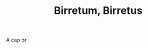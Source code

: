 ---
title: Birretum, Birretus
letter: B
permalink: "/definitions/birretum-birretus.html"
body: A cap or
published_at: '2018-07-07'
source: Black's Law Dictionary
layout: post
---